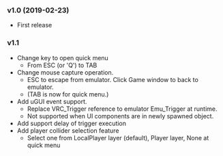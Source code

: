
### v1.0 (2019-02-23)
- First release

### v1.1

- Change key to open quick menu
    - From ESC (or 'Q') to TAB
- Change mouse capture operation. 
    - ESC to escape from emulator. Click Game window to back to emulator.
    - (TAB is now for quick menu.)
- Add uGUI event support.
    - Replace VRC_Trigger reference to emulator Emu_Trigger at runtime.
    - Not supported when UI components are in newly spawned object.
- Add support delay of trigger execution
- Add player collider selection feature
    - Select one from LocalPlayer layer (default), Player layer, None at quick menu
